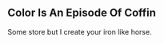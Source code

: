 Color Is An Episode Of Coffin
-----------------------------
Some store but I create your iron like horse.  

